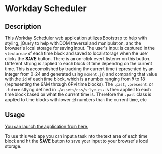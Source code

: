 # Workday Scheduler

## Description

This Workday Scheduler web application utilizes Bootstrap to help with styling, jQuery to help with DOM traversal and manipulation, and the browser's local storage for saving input. The user's input is captured in the `<textarea>` of each time block and saved to local storage when the user clicks the **SAVE** button. There is an on-click event listener on this button. 
<br>
Different stlying is applied to each block of time depending on the current time. This is accomplished by tracking the current time (represented by an integer from 0-24 and generated using `moment.js`) and comparing that value with the `id` of each time block, which is a number ranging from 9 to 18 (representing the 9AM through 6PM time blocks). The `.past`, `.presesnt`, or `.future` stlying defined in `./assets/css/stlye.css` is then applied to each time block based on what the current time is. Therefore the `.past` class is applied to time blocks with lower `id` numbers than the current time, etc.

## Usage

[You can launch the application from here.](https://jetkub.github.io/workday-scheduler/)
<br>

To use this web app you can input a task into the text area of each time block and hit the **SAVE** button to save your input to your browser's local storage.
